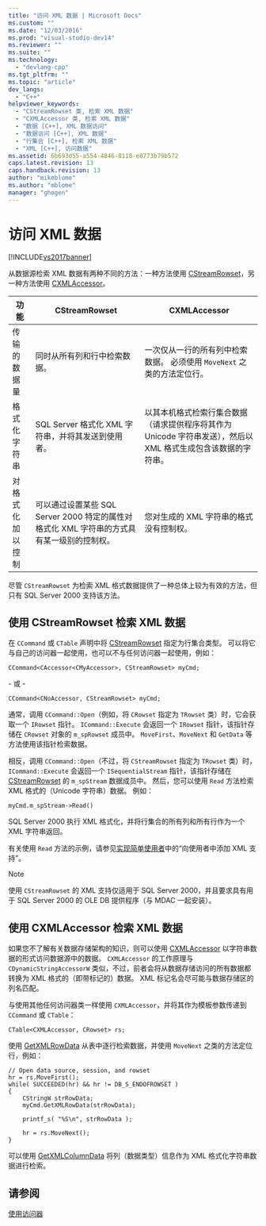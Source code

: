 ```yaml
---
title: "访问 XML 数据 | Microsoft Docs"
ms.custom: ""
ms.date: "12/03/2016"
ms.prod: "visual-studio-dev14"
ms.reviewer: ""
ms.suite: ""
ms.technology: 
  - "devlang-cpp"
ms.tgt_pltfrm: ""
ms.topic: "article"
dev_langs: 
  - "C++"
helpviewer_keywords: 
  - "CStreamRowset 类, 检索 XML 数据"
  - "CXMLAccessor 类, 检索 XML 数据"
  - "数据 [C++], XML 数据访问"
  - "数据访问 [C++], XML 数据"
  - "行集合 [C++], 检索 XML 数据"
  - "XML [C++], 访问数据"
ms.assetid: 6b693d55-a554-4846-8118-e8773b79b572
caps.latest.revision: 13
caps.handback.revision: 13
author: "mikeblome"
ms.author: "mblome"
manager: "ghogen"
---
```

# 访问 XML 数据
[!INCLUDE[vs2017banner](../../assembler/inline/includes/vs2017banner.md)]

从数据源检索 XML 数据有两种不同的方法：一种方法使用 [CStreamRowset](../../data/oledb/cstreamrowset-class.md)，另一种方法使用 [CXMLAccessor](../../data/oledb/cxmlaccessor-class.md)。  
  
|功能|CStreamRowset|CXMLAccessor|  
|--------|-------------------|------------------|  
|传输的数据量|同时从所有列和行中检索数据。|一次仅从一行的所有列中检索数据。  必须使用 `MoveNext` 之类的方法定位行。|  
|格式化字符串|SQL Server 格式化 XML 字符串，并将其发送到使用者。|以其本机格式检索行集合数据（请求提供程序将其作为 Unicode 字符串发送），然后以 XML 格式生成包含该数据的字符串。|  
|对格式化加以控制|可以通过设置某些 SQL Server 2000 特定的属性对格式化 XML 字符串的方式具有某一级别的控制权。|您对生成的 XML 字符串的格式没有控制权。|  
  
 尽管 `CStreamRowset` 为检索 XML 格式数据提供了一种总体上较为有效的方法，但只有 SQL Server 2000 支持该方法。  
  
## 使用 CStreamRowset 检索 XML 数据  
 在 `CCommand` 或 `CTable` 声明中将 [CStreamRowset](../../data/oledb/cstreamrowset-class.md) 指定为行集合类型。  可以将它与自己的访问器一起使用，也可以不与任何访问器一起使用，例如：  
  
```  
CCommand<CAccessor<CMyAccessor>, CStreamRowset> myCmd;  
```  
  
 \- 或 \-  
  
```  
CCommand<CNoAccessor, CStreamRowset> myCmd;  
```  
  
 通常，调用 `CCommand::Open`（例如，将 `CRowset` 指定为 `TRowset` 类）时，它会获取一个 `IRowset` 指针。  `ICommand::Execute` 会返回一个 `IRowset` 指针，该指针存储在 `CRowset` 对象的 `m_spRowset` 成员中。  `MoveFirst`、`MoveNext` 和 `GetData` 等方法使用该指针检索数据。  
  
 相反，调用 `CCommand::Open`（不过，将 `CStreamRowset` 指定为 `TRowset` 类）时，`ICommand::Execute` 会返回一个 `ISequentialStream` 指针，该指针存储在 [CStreamRowset](../../data/oledb/cstreamrowset-class.md) 的 `m_spStream` 数据成员中。  然后，您可以使用 `Read` 方法检索 XML 格式的（Unicode 字符串）数据。  例如：  
  
```  
myCmd.m_spStream->Read()  
```  
  
 SQL Server 2000 执行 XML 格式化，并将行集合的所有列和所有行作为一个 XML 字符串返回。  
  
 有关使用 `Read` 方法的示例，请参见[实现简单使用者](../../data/oledb/implementing-a-simple-consumer.md)中的“向使用者中添加 XML 支持”。  
  
> [!NOTE]
>  使用 `CStreamRowset` 的 XML 支持仅适用于 SQL Server 2000，并且要求具有用于 SQL Server 2000 的 OLE DB 提供程序（与 MDAC 一起安装）。  
  
## 使用 CXMLAccessor 检索 XML 数据  
 如果您不了解有关数据存储架构的知识，则可以使用 [CXMLAccessor](../../data/oledb/cxmlaccessor-class.md) 以字符串数据的形式访问数据源中的数据。  `CXMLAccessor` 的工作原理与 `CDynamicStringAccessorW` 类似，不过，前者会将从数据存储访问的所有数据都转换为 XML 格式的（即带标记的）数据。  XML 标记名会尽可能与数据存储区的列名匹配。  
  
 与使用其他任何访问器类一样使用 `CXMLAccessor`，并将其作为模板参数传递到 `CCommand` 或 `CTable`：  
  
```  
CTable<CXMLAccessor, CRowset> rs;  
```  
  
 使用 [GetXMLRowData](../../data/oledb/cxmlaccessor-getxmlrowdata.md) 从表中逐行检索数据，并使用 `MoveNext` 之类的方法定位行，例如：  
  
```  
// Open data source, session, and rowset  
hr = rs.MoveFirst();  
while( SUCCEEDED(hr) && hr != DB_S_ENDOFROWSET )  
{  
    CStringW strRowData;  
    myCmd.GetXMLRowData(strRowData);  
  
    printf_s( "%S\n", strRowData );  
  
    hr = rs.MoveNext();  
}  
```  
  
 可以使用 [GetXMLColumnData](../../data/oledb/cxmlaccessor-getxmlcolumndata.md) 将列（数据类型）信息作为 XML 格式化字符串数据进行检索。  
  
## 请参阅  
 [使用访问器](../../data/oledb/using-accessors.md)